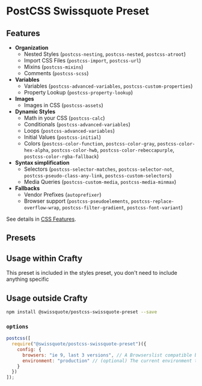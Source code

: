 # PostCSS Swissquote Preset

## Features

* **Organization**
  * Nested Styles (`postcss-nesting`, `postcss-nested`, `postcss-atroot`)
  * Import CSS Files (`postcss-import`, `postcss-url`)
  * Mixins (`postcss-mixins`)
  * Comments (`postcss-scss`)
* **Variables**
  * Variables (`postcss-advanced-variables`, `postcss-custom-properties`)
  * Property Lookup (`postcss-property-lookup`)
* **Images**
  * Images in CSS (`postcss-assets`)
* **Dynamic Styles**
  * Math in your CSS (`postcss-calc`)
  * Conditionals (`postcss-advanced-variables`)
  * Loops (`postcss-advanced-variables`)
  * Initial Values (`postcss-initial`)
  * Colors (`postcss-color-function`, `postcss-color-gray`,
    `postcss-color-hex-alpha`, `postcss-color-hwb`,
    `postcss-color-rebeccapurple`, `postcss-color-rgba-fallback`)
* **Syntax simplification**
  * Selectors (`postcss-selector-matches`, `postcss-selector-not`,
    `postcss-pseudo-class-any-link`, `postcss-custom-selectors`)
  * Media Queries (`postcss-custom-media`, `postcss-media-minmax`)
* **Fallbacks**
  * Vendor Prefixes (`autoprefixer`)
  * Browser support (`postcss-pseudoelements`, `postcss-replace-overflow-wrap`,
    `postcss-filter-gradient`, `postcss-font-variant`)

See details in [CSS Features](05_crafty-preset-postcss/CSS_Features.md).

## Presets

## Usage within Crafty

This preset is included in the styles preset, you don't need to include anything
specific

## Usage outside Crafty

```bash
npm install @swissquote/postcss-swissquote-preset --save
```

### `options`

```javascript
postcss([
  require("@swissquote/postcss-swissquote-preset")({
    config: {
      browsers: "ie 9, last 3 versions", // A Browserslist compatible browsers list
      environment: "production" // (optional) The current environment to compile to, will also use the `NODE_ENV` variable, or will fallback to "production"
    }
  })
]);
```
